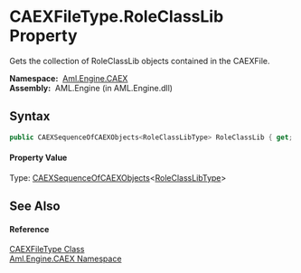CAEXFileType.RoleClassLib Property
==================================
Gets the collection of RoleClassLib objects contained in the CAEXFile.

  **Namespace:**  [Aml.Engine.CAEX][1]  
  **Assembly:**  AML.Engine (in AML.Engine.dll)

Syntax
------

```csharp
public CAEXSequenceOfCAEXObjects<RoleClassLibType> RoleClassLib { get; }
```

#### Property Value
Type: [CAEXSequenceOfCAEXObjects][2]&lt;[RoleClassLibType][3]>

See Also
--------

#### Reference
[CAEXFileType Class][4]  
[Aml.Engine.CAEX Namespace][1]  

[1]: ../README.md
[2]: ../CAEXSequenceOfCAEXObjects_1/README.md
[3]: ../RoleClassLibType/README.md
[4]: README.md
[5]: https://www.automationml.org
[6]: ../../icons/logoShade.png
